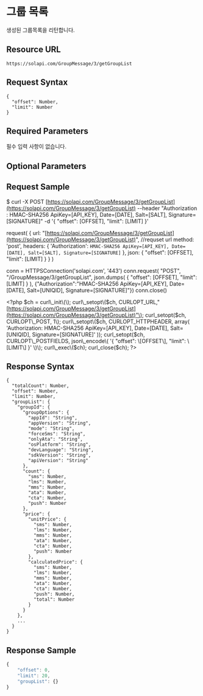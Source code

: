 # 그룹 목록

생성된 그룹목록을 리턴합니다.

## Resource URL

`https://solapi.com/GroupMessage/3/getGroupList`

## Request Syntax

```text
{
  "offset": Number,
  "limit": Number
}
```

## Required Parameters

필수 입력 사항이 없습니다.

## Optional Parameters

## Request Sample

$ curl -X POST [https://solapi.com/GroupMessage/3/getGroupList](https://solapi.com/GroupMessage/3/getGroupList)  --header "Authorization : HMAC-SHA256 ApiKey=\[API\_KEY\], Date=\[DATE\], Salt=\[SALT\], Signature=\[SIGNATURE\]"  -d '{ "offset": \[OFFSET\], "limit": \[LIMIT\] }'

request\( { url: "[https://solapi.com/GroupMessage/3/getGroupList](https://solapi.com/GroupMessage/3/getGroupList)", //requset url method: 'post', headers: { 'Authorization': `HMAC-SHA256 ApiKey=[API_KEY], Date=[DATE], Salt=[SALT], Signature=[SIGNATURE]` }, json: { "offset": \[OFFSET\], "limit": \[LIMIT\] } } \)

conn = HTTPSConnection\('solapi.com', '443'\) conn.request\( "POST", "/GroupMessage/3/getGroupList", json.dumps\( { "offset": \[OFFSET\], "limit": \[LIMIT\] } \), {"Authorization":"HMAC-SHA256 ApiKey=\[API\_KEY\], Date=\[DATE\], Salt=\[UNIQID\], Signature=\[SIGNATURE\]"}\) conn.close\(\)

&lt;?php $ch = curl\_init\(\); curl\_setopt\($ch, CURLOPT\_URL,"[https://solapi.com/GroupMessage/3/getGroupList](https://solapi.com/GroupMessage/3/getGroupList)"\); curl\_setopt\($ch, CURLOPT\_POST, 1\); curl\_setopt\($ch, CURLOPT\_HTTPHEADER, array\( 'Authorization: HMAC-SHA256 ApiKey=\[API\_KEY\], Date=\[DATE\], Salt=\[UNIQID\], Signature=\[SIGNATURE\]' \)\); curl\_setopt\($ch, CURLOPT\_POSTFIELDS, json\_encode\( '{ "offset": \[OFFSET\], "limit": \[LIMIT\] }' \)\); curl\_exec\($ch\); curl\_close\($ch\); ?&gt;

## Response Syntax

```text
{
  "totalCount": Number,
  "offset": Number,
  "limit": Number,
  "groupList": {
    "groupId": {
      "groupOptions": {
        "appId": "String",
        "appVersion": "String",
        "mode": "String",
        "forceSms": "String",
        "onlyAta": "String",
        "osPlatform": "String",
        "devLanguage": "String",
        "sdkVersion": "String",
        "apiVersion": "String"
      },
      "count": {
        "sms": Number,
        "lms": Number,
        "mms": Number,
        "ata": Number,
        "cta": Number,
        "push": Number
      },
      "price": {
        "unitPrice": {
          "sms": Number,
          "lms": Number,
          "mms": Number,
          "ata": Number,
          "cta": Number,
          "push": Number
        },
        "calculatedPrice": {
          "sms": Number,
          "lms": Number,
          "mms": Number,
          "ata": Number,
          "cta": Number,
          "push": Number,
          "total": Number
        }
      }
    },
    ...
  }
}
```

## Response Sample

```javascript
{
    "offset": 0,
    "limit": 20,
    "groupList": {}
}
```

